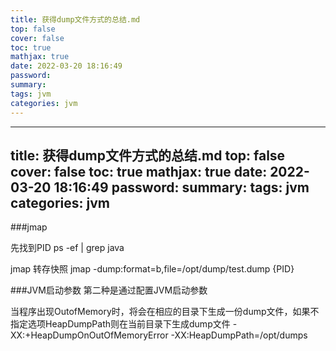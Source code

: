 ```yaml
---
title: 获得dump文件方式的总结.md
top: false
cover: false
toc: true
mathjax: true
date: 2022-03-20 18:16:49
password:
summary:
tags: jvm
categories: jvm
---
```

---
title: 获得dump文件方式的总结.md
top: false
cover: false
toc: true
mathjax: true
date: 2022-03-20 18:16:49
password:
summary:
tags: jvm
categories: jvm
---
###jmap 

先找到PID
ps -ef | grep java

jmap 转存快照
jmap -dump:format=b,file=/opt/dump/test.dump {PID}


###JVM启动参数
第二种是通过配置JVM启动参数

当程序出现OutofMemory时，将会在相应的目录下生成一份dump文件，如果不指定选项HeapDumpPath则在当前目录下生成dump文件
-XX:+HeapDumpOnOutOfMemoryError -XX:HeapDumpPath=/opt/dumps

